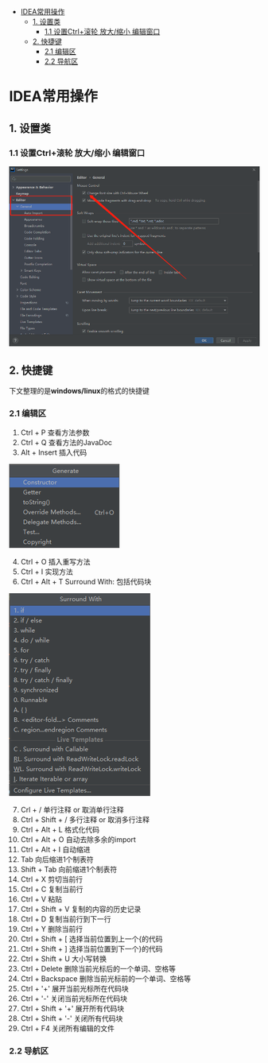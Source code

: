- [IDEA常用操作](#idea常用操作)
  - [1. 设置类](#1-设置类)
    - [1.1 设置Ctrl+滚轮 放大/缩小 编辑窗口](#11-设置ctrl滚轮-放大缩小-编辑窗口)
  - [2. 快捷键](#2-快捷键)
    - [2.1 编辑区](#21-编辑区)
    - [2.2 导航区](#22-导航区)

# IDEA常用操作

## 1. 设置类

### 1.1 设置Ctrl+滚轮 放大/缩小 编辑窗口

![](./images/ctrl_wheel.png)


## 2. 快捷键

下文整理的是**windows/linux**的格式的快捷键

### 2.1 编辑区

1. Ctrl + P  查看方法参数
2. Ctrl + Q  查看方法的JavaDoc
3. Alt  + Insert 插入代码

![](./images/ctrl_insert.png)

4. Ctrl + O 插入重写方法
5. Ctrl + I 实现方法
6. Ctrl + Alt + T Surround With: 包括代码块

![](./images/ctrl_alt_t.png)

7. Crl + / 单行注释 or 取消单行注释
8. Ctrl + Shift + / 多行注释 or 取消多行注释
9. Ctrl + Alt + L 格式化代码
10. Ctrl + Alt + O 自动去除多余的import
11. Ctrl + Alt + I 自动缩进
12. Tab 向后缩进1个制表符
13. Shift + Tab 向前缩进1个制表符
14. Ctrl + X 剪切当前行
15. Ctrl + C 复制当前行
16. Ctrl + V 粘贴
17. Ctrl + Shift + V 复制的内容的历史记录
18. Ctrl + D 复制当前行到下一行
19. Ctrl + Y 删除当前行
20. Ctrl + Shift + [ 选择当前位置到上一个{的代码
21. Ctrl + Shift + ] 选择当前位置到下一个}的代码
22. Ctrl + Shift + U 大小写转换
23. Ctrl + Delete 删除当前光标后的一个单词、空格等
24. Ctrl + Backspace 删除当前光标前的一个单词、空格等
25. Ctrl + '+' 展开当前光标所在代码块
26. Ctrl + '-' 关闭当前光标所在代码块
27. Ctrl + Shift + '+'  展开所有代码块
28. Ctrl + Shift + '-'  关闭所有代码块
29. Ctrl + F4 关闭所有编辑的文件

### 2.2 导航区

